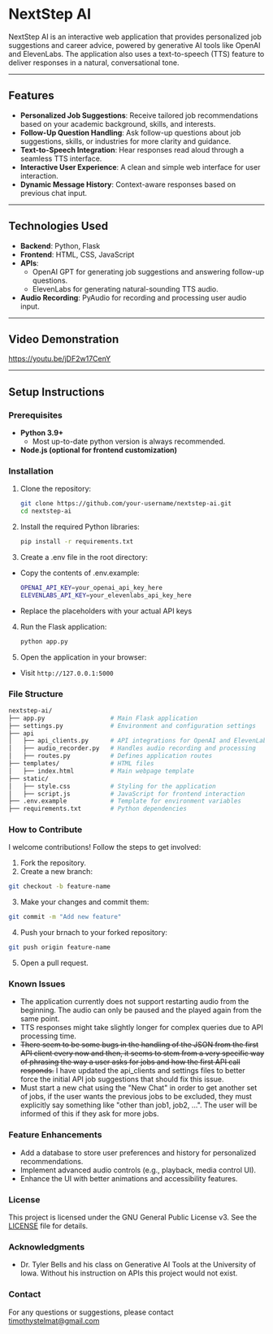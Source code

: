 # **NextStep AI**

NextStep AI is an interactive web application that provides personalized job suggestions and career advice, powered by generative AI tools like OpenAI and ElevenLabs. The application also uses a text-to-speech (TTS) feature to deliver responses in a natural, conversational tone.

---

## **Features**

- **Personalized Job Suggestions**: Receive tailored job recommendations based on your academic background, skills, and interests.
- **Follow-Up Question Handling**: Ask follow-up questions about job suggestions, skills, or industries for more clarity and guidance.
- **Text-to-Speech Integration**: Hear responses read aloud through a seamless TTS interface.
- **Interactive User Experience**: A clean and simple web interface for user interaction.
- **Dynamic Message History**: Context-aware responses based on previous chat input.

---

## **Technologies Used**

- **Backend**: Python, Flask
- **Frontend**: HTML, CSS, JavaScript
- **APIs**:
  - OpenAI GPT for generating job suggestions and answering follow-up questions.
  - ElevenLabs for generating natural-sounding TTS audio.
- **Audio Recording**: PyAudio for recording and processing user audio input.

---

## **Video Demonstration**

https://youtu.be/jDF2w17CenY

---

## **Setup Instructions**

### Prerequisites

- **Python 3.9+**
  - Most up-to-date python version is always recommended.
- **Node.js (optional for frontend customization)**

### Installation

1. Clone the repository:
   ```bash
   git clone https://github.com/your-username/nextstep-ai.git
   cd nextstep-ai
   ```

2. Install the required Python libraries:
    ```bash
    pip install -r requirements.txt
    ```

3. Create a .env file in the root directory:
  - Copy the contents of .env.example:

    ```bash
    OPENAI_API_KEY=your_openai_api_key_here
    ELEVENLABS_API_KEY=your_elevenlabs_api_key_here
    ```

  - Replace the placeholders with your actual API keys

4. Run the Flask application:
    ```bash
    python app.py
    ```
  
5. Open the application in your browser:
  - Visit `http://127.0.0.1:5000`

### File Structure

```bash
nextstep-ai/
├── app.py                  # Main Flask application
├── settings.py             # Environment and configuration settings
├── api
│   ├── api_clients.py      # API integrations for OpenAI and ElevenLabs
│   ├── audio_recorder.py   # Handles audio recording and processing
│   ├── routes.py           # Defines application routes
├── templates/              # HTML files
│   ├── index.html          # Main webpage template
├── static/
│   ├── style.css           # Styling for the application
│   ├── script.js           # JavaScript for frontend interaction
├── .env.example            # Template for environment variables
├── requirements.txt        # Python dependencies
```

### How to Contribute

I welcome contributions! Follow the steps to get involved:

1. Fork the repository.
2. Create a new branch:
  ```bash
  git checkout -b feature-name
  ```
3. Make your changes and commit them:
  ```bash
  git commit -m "Add new feature"
  ```
4. Push your brnach to your forked repository:
  ```bash
  git push origin feature-name
  ```
5. Open a pull request.

### Known Issues
- The application currently does not support restarting audio from the beginning. The audio can only be paused and the played again from the same point.
- TTS responses might take slightly longer for complex queries due to API processing time.
- <del>There seem to be some bugs in the handling of the JSON from the first API client every now and then, it seems to stem from a very specific way of phrasing the way a user asks for jobs and how the first API call responds.</del> I have updated the api_clients and settings files to better force the initial API job suggestions that should fix this issue.
- Must start a new chat using the "New Chat" in order to get another set of jobs, if the user wants the previous jobs to be excluded, they must explicitly say something like "other than job1, job2, ...". The user will be informed of this if they ask for more jobs.

### Feature Enhancements
- Add a database to store user preferences and history for personalized recommendations.
- Implement advanced audio controls (e.g., playback, media control UI).
- Enhance the UI with better animations and accessibility features.

### License
This project is licensed under the GNU General Public License v3. See the [LICENSE](./LICENSE) file for details.

### Acknowledgments
- Dr. Tyler Bells and his class on Generative AI Tools at the University of Iowa. Without his instruction on APIs this project would not exist.

### Contact
For any questions or suggestions, please contact timothystelmat@gmail.com
